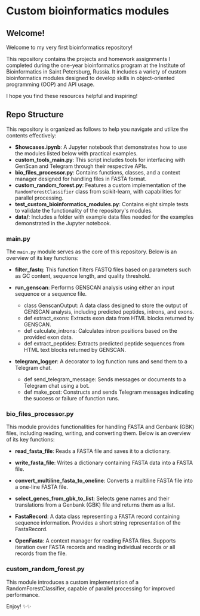 # Custom bioinformatics modules


## Welcome!

Welcome to my very first bioinformatics repository! 

This repository contains the projects and homework assignments I completed during 
the one-year bioinformatics program at the Institute of Bioinformatics in Saint 
Petersburg, Russia. It includes a variety of custom bioinformatics modules 
designed to develop skills in object-oriented programming (OOP) and API usage. 

I hope you find these resources helpful and inspiring!

## Repo Structure

This repository is organized as follows to help you navigate and utilize the contents effectively:

- **Showcases.ipynb**: A Jupyter notebook that demonstrates how to use the modules listed below with practical examples.
- **custom_tools_main.py**: This script includes tools for interfacing with GenScan and Telegram through their respective APIs.
- **bio_files_processor.py**: Contains functions, classes, and a context manager designed for handling files in FASTA 
format.
- **custom_random_forest.py**: Features a custom implementation of the `RandomForestClassifier` class from scikit-learn, 
with capabilities for parallel processing.
- **test_custom_bioinformatics_modules.py**: Contains eight simple tests to validate the functionality of the 
repository's modules.
- **data/**: Includes a folder with example data files needed for the examples demonstrated in the Jupyter notebook.

### main.py

The `main.py` module serves as the core of this repository. Below is an overview of its key functions:

- **filter_fastq**: This function filters FASTQ files based on parameters such as GC content, sequence length, and 
quality threshold.

- **run_genscan**: Performs GENSCAN analysis using either an input sequence or a sequence file.
    - class GenscanOutput: A data class designed to store the output of GENSCAN analysis, including predicted peptides, 
introns, and exons.
    - def extract_exons: Extracts exon data from HTML blocks returned by GENSCAN.
    - def calculate_introns: Calculates intron positions based on the provided exon data.
    - def extract_peptides: Extracts predicted peptide sequences from HTML text blocks returned by GENSCAN.

- **telegram_logger**: A decorator to log function runs and send them to a Telegram chat.
  - def send_telegram_message: Sends messages or documents to a Telegram chat using a bot.
  - def make_post: Constructs and sends Telegram messages indicating the success or failure of function runs.

### bio_files_processor.py

This module provides functionalities for handling FASTA and Genbank (GBK) files, including reading, writing, and 
converting them. Below is an overview of its key functions:

- **read_fasta_file**: Reads a FASTA file and saves it to a dictionary.

- **write_fasta_file**: Writes a dictionary containing FASTA data into a FASTA file.

- **convert_multiline_fasta_to_oneline**: Converts a multiline FASTA file into a one-line FASTA file.

- **select_genes_from_gbk_to_list**: Selects gene names and their translations from a Genbank (GBK) file and returns 
them as a list.

- **FastaRecord**: A data class representing a FASTA record containing sequence information.
Provides a short string representation of the FastaRecord.

- **OpenFasta**: A context manager for reading FASTA files. Supports iteration over FASTA records and reading individual
records or all records from the file.

### custom_random_forest.py

This module introduces a custom implementation of a RandomForestClassifier, capable of parallel processing for improved 
performance. 


Enjoy! ✨✨
